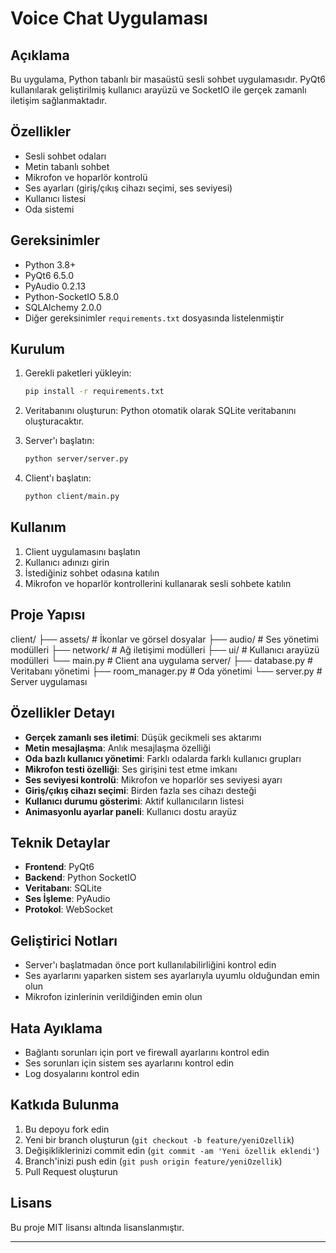 # Voice Chat Uygulaması

## Açıklama
Bu uygulama, Python tabanlı bir masaüstü sesli sohbet uygulamasıdır. PyQt6 kullanılarak geliştirilmiş kullanıcı arayüzü ve SocketIO ile gerçek zamanlı iletişim sağlanmaktadır.

## Özellikler
- Sesli sohbet odaları
- Metin tabanlı sohbet
- Mikrofon ve hoparlör kontrolü
- Ses ayarları (giriş/çıkış cihazı seçimi, ses seviyesi)
- Kullanıcı listesi
- Oda sistemi

## Gereksinimler
- Python 3.8+
- PyQt6 6.5.0
- PyAudio 0.2.13
- Python-SocketIO 5.8.0
- SQLAlchemy 2.0.0
- Diğer gereksinimler `requirements.txt` dosyasında listelenmiştir

## Kurulum
1. Gerekli paketleri yükleyin:
   ```bash
   pip install -r requirements.txt
   ```

2. Veritabanını oluşturun:
   Python otomatik olarak SQLite veritabanını oluşturacaktır.

3. Server'ı başlatın:
   ```bash
   python server/server.py
   ```

4. Client'ı başlatın:
   ```bash
   python client/main.py
   ```

## Kullanım
1. Client uygulamasını başlatın
2. Kullanıcı adınızı girin
3. İstediğiniz sohbet odasına katılın
4. Mikrofon ve hoparlör kontrollerini kullanarak sesli sohbete katılın

## Proje Yapısı
client/
├── assets/ # İkonlar ve görsel dosyalar
├── audio/ # Ses yönetimi modülleri
├── network/ # Ağ iletişimi modülleri
├── ui/ # Kullanıcı arayüzü modülleri
└── main.py # Client ana uygulama
server/
├── database.py # Veritabanı yönetimi
├── room_manager.py # Oda yönetimi
└── server.py # Server uygulaması

## Özellikler Detayı
- **Gerçek zamanlı ses iletimi**: Düşük gecikmeli ses aktarımı
- **Metin mesajlaşma**: Anlık mesajlaşma özelliği
- **Oda bazlı kullanıcı yönetimi**: Farklı odalarda farklı kullanıcı grupları
- **Mikrofon testi özelliği**: Ses girişini test etme imkanı
- **Ses seviyesi kontrolü**: Mikrofon ve hoparlör ses seviyesi ayarı
- **Giriş/çıkış cihazı seçimi**: Birden fazla ses cihazı desteği
- **Kullanıcı durumu gösterimi**: Aktif kullanıcıların listesi
- **Animasyonlu ayarlar paneli**: Kullanıcı dostu arayüz

## Teknik Detaylar
- **Frontend**: PyQt6
- **Backend**: Python SocketIO
- **Veritabanı**: SQLite
- **Ses İşleme**: PyAudio
- **Protokol**: WebSocket

## Geliştirici Notları
- Server'ı başlatmadan önce port kullanılabilirliğini kontrol edin
- Ses ayarlarını yaparken sistem ses ayarlarıyla uyumlu olduğundan emin olun
- Mikrofon izinlerinin verildiğinden emin olun

## Hata Ayıklama
- Bağlantı sorunları için port ve firewall ayarlarını kontrol edin
- Ses sorunları için sistem ses ayarlarını kontrol edin
- Log dosyalarını kontrol edin

## Katkıda Bulunma
1. Bu depoyu fork edin
2. Yeni bir branch oluşturun (`git checkout -b feature/yeniOzellik`)
3. Değişikliklerinizi commit edin (`git commit -am 'Yeni özellik eklendi'`)
4. Branch'inizi push edin (`git push origin feature/yeniOzellik`)
5. Pull Request oluşturun

## Lisans
Bu proje MIT lisansı altında lisanslanmıştır.

---